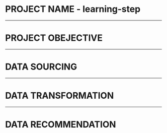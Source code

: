 # PROJECT NAME - learning-step


---
# PROJECT OBEJECTIVE



-----
# DATA SOURCING


----
# DATA TRANSFORMATION




---
# DATA RECOMMENDATION
